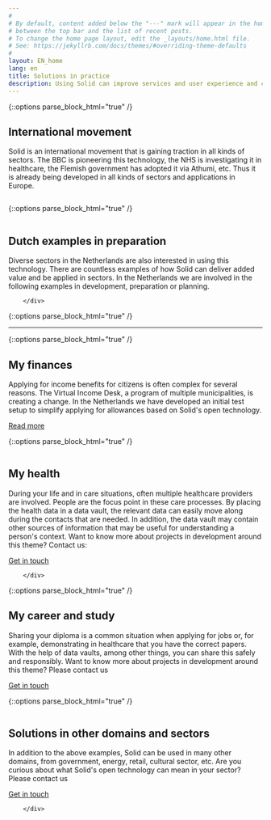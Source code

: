 ```yaml
---
#
# By default, content added below the "---" mark will appear in the home page
# between the top bar and the list of recent posts.
# To change the home page layout, edit the _layouts/home.html file.
# See: https://jekyllrb.com/docs/themes/#overriding-theme-defaults
#
layout: EN_home
lang: en
title: Solutions in practice
description: Using Solid can improve services and user experience and create opportunities for GDPR-compliant collaboration with chain partners. Solid can be used in various sectors and domains such as healthcare, energy, municipalities, government implementation organizations, public organizations such as the cultural and library sector, but also retail, media, etc.
---
```


{::options parse_block_html="true" /}
<div class="wrapperprojects" markdown="0">
            <div class="projectblock">
             <div class="project_text">
              <h2>
International movement
              </h2>
              <p>
Solid is an international movement that is gaining traction in all kinds of sectors. The BBC is pioneering this technology, the NHS is investigating it in healthcare, the Flemish government has adopted it via Athumi, etc. 
Thus it is already being developed in all kinds of sectors and applications in Europe. <br> 
                </p>
              </div>
              <div class="project_img">
                <img src="/img/internationaal.svg" alt="">
            </div>         
        </div>
</div>


{::options parse_block_html="true" /}
<div class="wrapperprojects" markdown="0">
            <div class="projectblock">
              <div class="project_img">
                <img src="/img/nederland.svg" alt="">
            </div>
             <div class="project_text">
              <h2>
Dutch examples in preparation
              </h2>
              <p>
Diverse sectors in the Netherlands are also interested in using this technology.
There are countless examples of how Solid can deliver added value and be applied in sectors. In the Netherlands we are involved in the following examples in development, preparation or planning.
                </p>
              </div>
                       
        </div>
</div>

{::options parse_block_html="true" /}
<hr class="line">


{::options parse_block_html="true" /}
<div class="wrapperprojects" markdown="0">
            <div class="projectblock">
             <div class="project_text">
              <h2>
My finances
              </h2>
              <p>
Applying for income benefits for citizens is often complex for several reasons. The Virtual Income Desk, a program of multiple municipalities, is creating a change. 
In the Netherlands we have developed an initial test setup to simplify applying for allowances based on Solid's open technology.
                </p>
<div class="button_align">
               <a class="button_link" href="/en/vil"><div class="button">Read more</div></a>
              </div>
              </div>
              <div class="project_img">
                <img src="/img/EN_vil.svg" alt="">
            </div>         
        </div>
</div>


{::options parse_block_html="true" /}
<div class="wrapperprojects" markdown="0">
            <div class="projectblock">
                            <div class="project_img">
                <img src="/img/myhealth.svg" alt="">
            </div>       
             <div class="project_text">
              <h2>
My health
              </h2>
              <p>
During your life and in care situations, often multiple healthcare providers are involved. People are the focus point in these care processes. 
                By placing the health data in a data vault, the relevant data can easily move along during the contacts that are needed. 
                In addition, the data vault may contain other sources of information that may be useful for understanding a person's context. 
                Want to know more about projects in development around this theme? Contact us:
                </p>
<div class="button_align">
               <a class="button_link" href="/en/contact"><div class="button">Get in touch</div></a>
              </div>
              </div>
  
        </div>
</div>

{::options parse_block_html="true" /}
<div class="wrapperprojects" markdown="0">
            <div class="projectblock">
             <div class="project_text">
              <h2>
My career and study
              </h2>
              <p>
Sharing your diploma is a common situation when applying for jobs or, for example, demonstrating in healthcare that you have the correct papers.
With the help of data vaults, among other things, you can share this safely and responsibly. Want to know more about projects in development around this theme? Please contact us
                </p>
<div class="button_align">
               <a class="button_link" href="/en/contact"><div class="button">Get in touch</div></a>
              </div>
              </div>
              <div class="project_img">
                <img src="/img/mycareer.svg" alt="">
            </div>         
        </div>
</div>


{::options parse_block_html="true" /}
<div class="wrapperprojects" markdown="0">
            <div class="projectblock">
                            <div class="project_img">
                <img src="/img/anderesectoren.svg" alt="">
            </div>       
             <div class="project_text">
              <h2>
Solutions in other domains and sectors
              </h2>
              <p>
In addition to the above examples, Solid can be used in many other domains, from government, energy, retail, cultural sector, etc. 
                Are you curious about what Solid's open technology can mean in your sector? Please contact us
                </p>
<div class="button_align">
               <a class="button_link" href="/en/contact"><div class="button">Get in touch</div></a>
              </div>
              </div>
  
        </div>
</div>
